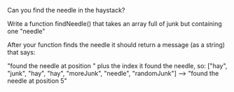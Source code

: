  Can you find the needle in the haystack?

 Write a function findNeedle() that takes an array full of junk but containing one "needle"

 After your function finds the needle it should return a message (as a string) that says:

 "found the needle at position " plus the index it found the needle, 
 so: ["hay", "junk", "hay", "hay", "moreJunk", "needle", "randomJunk"] --> "found the needle at position 5" 